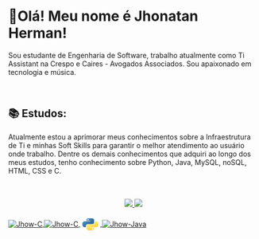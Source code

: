 






# 🚀Olá! Meu nome é Jhonatan Herman!

Sou estudante de Engenharia de Software, trabalho atualmente como Ti Assistant na Crespo e Caires - Avogados Associados.
Sou apaixonado em tecnologia e música.

<br>


## 📚 Estudos:
Atualmente estou a aprimorar meus conhecimentos sobre a Infraestrutura de Ti e minhas Soft Skills para garantir o melhor atendimento ao usuário onde trabalho.
Dentre os demais conhecimentos que adquiri ao longo dos meus estudos, tenho conhecimento sobre Python, Java, MySQL, noSQL, HTML, CSS e C.

<br>
<br>

<div align="center">
  <a href="https://github.com/JhonatanHerman">
  <img height="180em" src="https://github-readme-stats.vercel.app/api?username=JhonatanHerman&show_icons=true&theme=gotham&include_all_commits=true&count_private=true"/>
  <img height="180em" src="https://github-readme-stats.vercel.app/api/top-langs/?username=JhonatanHerman&layout=compact&langs_count=7&theme=gotham"/>
</div>

<div style="display: inline_block"><br>
  
  <img align="center" alt="Jhow-C" height="30" width="40" src="https://cdn.jsdelivr.net/gh/devicons/devicon/icons/c/c-original.svg" />
  <img align="center" alt="Jhow-C" height="30" width="40" src="https://cdn.jsdelivr.net/gh/devicons/devicon/icons/csharp/csharp-original.svg" />
  <img align="center" alt="Jhow-Python" height="30" width="40" src="https://raw.githubusercontent.com/devicons/devicon/master/icons/python/python-original.svg">
  <img align="center" alt="Jhow-Java" height="30" width="40" src="https://cdn.jsdelivr.net/gh/devicons/devicon/icons/java/java-original.svg" />
  
  
    

  
